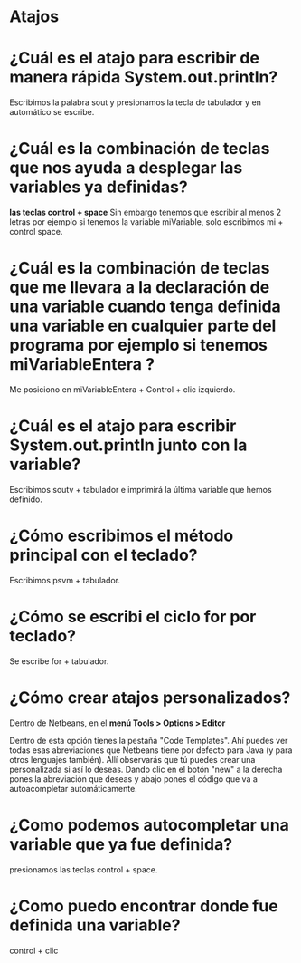 # Atajos 

# ¿Cuál es el atajo para escribir de manera rápida System.out.println?

Escribimos la palabra sout y presionamos la tecla de tabulador y en automático se escribe.

# ¿Cuál es la combinación de teclas que nos ayuda a desplegar las variables ya definidas?

**las  teclas control + space** Sin embargo tenemos que escribir al menos 2 letras por ejemplo si tenemos la variable miVariable, solo escribimos mi + control space.

# ¿Cuál es la combinación de teclas que me llevara a la declaración de una variable cuando  tenga  definida una variable en cualquier parte del programa por ejemplo si tenemos miVariableEntera ? 

Me posiciono en miVariableEntera + Control + clic izquierdo.

# ¿Cuál es el atajo para escribir System.out.println junto con la variable?

Escribimos soutv + tabulador e imprimirá la última variable que hemos definido.

# ¿Cómo escribimos el método principal con el teclado?

Escribimos psvm + tabulador.

# ¿Cómo se escribi el ciclo for por teclado?

Se escribe for + tabulador.

# ¿Cómo crear atajos personalizados?

Dentro de Netbeans, en el **menú Tools > Options > Editor**

Dentro de esta opción tienes la pestaña "Code Templates". Ahí puedes ver todas esas abreviaciones que Netbeans tiene por defecto para Java (y para otros lenguajes también). 
Allí observarás que tú puedes crear una personalizada si así lo deseas. Dando clic en el botón "new" a la derecha pones la abreviación que deseas  y abajo pones el código que va a autoacompletar automáticamente.

# ¿Como podemos autocompletar una variable que ya fue definida?

presionamos las teclas control + space.

# ¿Como puedo encontrar donde fue definida una variable?

control + clic